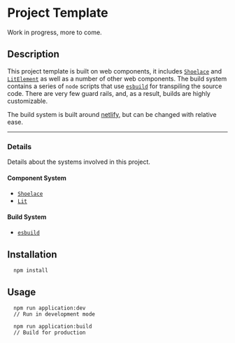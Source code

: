 # Project Template

Work in progress, more to come.

## Description

This project template is built on web components, it includes [`Shoelace`](https://shoelace.style/) and [`LitElement`](https://lit.dev/) as well as a number of other web components. The build system contains a series of `node` scripts that use [`esbuild`](https://esbuild.github.io/) for transpiling the source code. There are very few guard rails, and, as a result, builds are highly customizable.

The build system is built around [netlify](https://www.netlify.com), but can be changed with relative ease.

---

### Details

Details about the systems involved in this project.

#### Component System

- [`Shoelace`](https://shoelace.style/)
- [`Lit`](https://lit.dev/)

#### Build System

- [`esbuild`](https://esbuild.github.io/)

## Installation

```
  npm install
```

## Usage

```
  npm run application:dev
  // Run in development mode

  npm run application:build
  // Build for production
```
